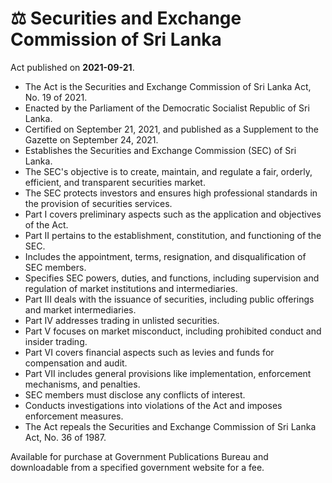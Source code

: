 # ⚖️  Securities and Exchange Commission of Sri Lanka

Act published on **2021-09-21**.

- The Act is the Securities and Exchange Commission of Sri Lanka Act, No. 19 of 2021.
- Enacted by the Parliament of the Democratic Socialist Republic of Sri Lanka.
- Certified on September 21, 2021, and published as a Supplement to the Gazette on September 24, 2021.
- Establishes the Securities and Exchange Commission (SEC) of Sri Lanka.
- The SEC's objective is to create, maintain, and regulate a fair, orderly, efficient, and transparent securities market.
- The SEC protects investors and ensures high professional standards in the provision of securities services.
- Part I covers preliminary aspects such as the application and objectives of the Act.
- Part II pertains to the establishment, constitution, and functioning of the SEC.
- Includes the appointment, terms, resignation, and disqualification of SEC members.
- Specifies SEC powers, duties, and functions, including supervision and regulation of market institutions and intermediaries.
- Part III deals with the issuance of securities, including public offerings and market intermediaries.
- Part IV addresses trading in unlisted securities.
- Part V focuses on market misconduct, including prohibited conduct and insider trading.
- Part VI covers financial aspects such as levies and funds for compensation and audit.
- Part VII includes general provisions like implementation, enforcement mechanisms, and penalties.
- SEC members must disclose any conflicts of interest.
- Conducts investigations into violations of the Act and imposes enforcement measures.
- The Act repeals the Securities and Exchange Commission of Sri Lanka Act, No. 36 of 1987.

Available for purchase at Government Publications Bureau and downloadable from a specified government website for a fee.
